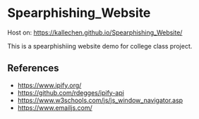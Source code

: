 # Spearphishing_Website

Host on: https://kallechen.github.io/Spearphishing_Website/

This is a spearphishiing website demo for college class project.

## References

- https://www.ipify.org/
- https://github.com/rdegges/ipify-api
- https://www.w3schools.com/js/js_window_navigator.asp
- https://www.emailjs.com/
